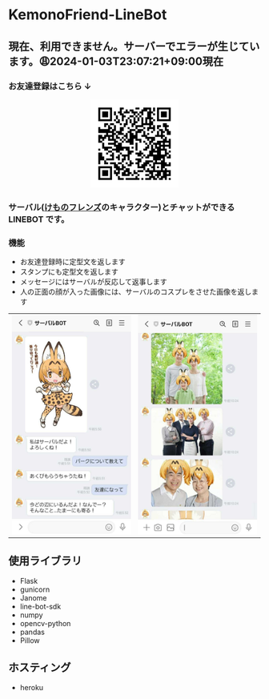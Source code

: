 # KemonoFriend-LineBot

<!--status-->

## 現在、利用できません。サーバーでエラーが生じています。:weary:2024-01-03T23:07:21+09:00現在

<!--status-->

### お友達登録はこちら ↓

<div align="center">
<img width=35% src="./READMEimages/921ppfrn.png">
</div>

### サーバル([けものフレンズ](https://kemono-friends.jp)のキャラクター)とチャットができる LINEBOT です。

### 機能

- お友達登録時に定型文を返します
- スタンプにも定型文を返します
- メッセージにはサーバルが反応して返事します
- 人の正面の顔が入った画像には、サーバルのコスプレをさせた画像を返します

<table>
<tr>
<td><img src="./READMEimages/Screenshot_20210719-055222_LINE.jpg"></td>
<td><img src="./READMEimages/Screenshot_20210728-102510_LINE.jpg"></td>
</tr>
</table>

## 使用ライブラリ

- Flask
- gunicorn
- Janome
- line-bot-sdk
- numpy
- opencv-python
- pandas
- Pillow

## ホスティング

- heroku
